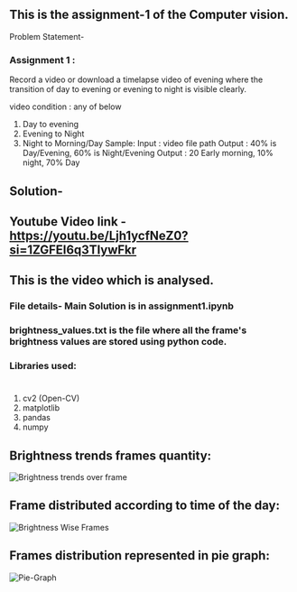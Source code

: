 ## This is the assignment-1 of the Computer vision.
Problem Statement-
### Assignment 1 :

Record a video or download a timelapse video of evening where the transition of day to evening or evening to night is visible clearly. 

video condition : any of below
1. Day to evening
2. Evening to Night
3. Night to Morning/Day
Sample:
Input : video file path
Output : 40% is Day/Evening, 60% is Night/Evening
Output : 20 Early morning, 10% night, 70% Day

## Solution- 
## Youtube Video link - https://youtu.be/Ljh1ycfNeZ0?si=1ZGFEI6q3TIywFkr

## This is the video which is analysed.
### File details- Main Solution is in assignment1.ipynb
### brightness_values.txt is the file where all the frame's brightness values are stored using python code.

### Libraries used: 
#
1. cv2 (Open-CV)
2. matplotlib
3. pandas
4. numpy

## Brightness trends frames quantity:

![Brightness trends over frame](https://res.cloudinary.com/dw6ps7x9q/image/upload/v1732966349/output_ralpwr.png)
## Frame distributed according to time of the day:

![Brightness Wise Frames](https://res.cloudinary.com/dw6ps7x9q/image/upload/v1732966349/Distribution_eacirz.png)

## Frames distribution represented in pie graph:
![Pie-Graph](https://res.cloudinary.com/dw6ps7x9q/image/upload/v1732966349/pie_paxnva.png)
